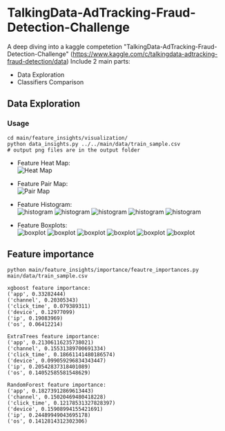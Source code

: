 # TalkingData-AdTracking-Fraud-Detection-Challenge

A deep diving into a kaggle competetion "TalkingData-AdTracking-Fraud-Detection-Challenge" (https://www.kaggle.com/c/talkingdata-adtracking-fraud-detection/data)
Include 2 main parts:
- Data Exploration
- Classifiers Comparison
## Data Exploration
### Usage
```console
cd main/feature_insights/visualization/
python data_insights.py ../../main/data/train_sample.csv 
# output png files are in the output folder
```
  - Feature Heat Map: <br/>
  ![Heat Map](https://github.com/whmou/TalkingData-AdTracking-Fraud-Detection-Challenge/blob/master/main/feature_insights/visualization/output/corr_heat_map.png)
  - Feature Pair Map: <br/>
  ![Pair Map](https://github.com/whmou/TalkingData-AdTracking-Fraud-Detection-Challenge/blob/master/main/feature_insights/visualization/output/pair_plot.png)
 - Feature Histogram: <br/>
 ![histogram](https://github.com/whmou/TalkingData-AdTracking-Fraud-Detection-Challenge/blob/master/main/feature_insights/visualization/output/ip_histgram_amount_classes.png)
![histogram](https://github.com/whmou/TalkingData-AdTracking-Fraud-Detection-Challenge/blob/master/main/feature_insights/visualization/output/app_histgram_amount_classes.png)
![histogram](https://github.com/whmou/TalkingData-AdTracking-Fraud-Detection-Challenge/blob/master/main/feature_insights/visualization/output/device_histgram_amount_classes.png)
![histogram](https://github.com/whmou/TalkingData-AdTracking-Fraud-Detection-Challenge/blob/master/main/feature_insights/visualization/output/os_histgram_amount_classes.png)
![histogram](https://github.com/whmou/TalkingData-AdTracking-Fraud-Detection-Challenge/blob/master/main/feature_insights/visualization/output/channel_histgram_amount_classes.png)

  - Feature Boxplots: <br/>
   ![boxplot](https://github.com/whmou/TalkingData-AdTracking-Fraud-Detection-Challenge/blob/master/main/feature_insights/visualization/output/app_boxplot_amount_classes.png)
![boxplot](https://github.com/whmou/TalkingData-AdTracking-Fraud-Detection-Challenge/blob/master/main/feature_insights/visualization/output/ip_boxplot_amount_classes.png)
![boxplot](https://github.com/whmou/TalkingData-AdTracking-Fraud-Detection-Challenge/blob/master/main/feature_insights/visualization/output/app_boxplot_amount_classes.png)
![boxplot](https://github.com/whmou/TalkingData-AdTracking-Fraud-Detection-Challenge/blob/master/main/feature_insights/visualization/output/device_boxplot_amount_classes.png)
![boxplot](https://github.com/whmou/TalkingData-AdTracking-Fraud-Detection-Challenge/blob/master/main/feature_insights/visualization/output/os_boxplot_amount_classes.png)
![boxplot](https://github.com/whmou/TalkingData-AdTracking-Fraud-Detection-Challenge/blob/master/main/feature_insights/visualization/output/channel_boxplot_amount_classes.png)

## Feature importance

```
python main/feature_insights/importance/feautre_importances.py main/data/train_sample.csv

xgboost feature importance:
('app', 0.33282444)
('channel', 0.20305343)
('click_time', 0.079389311)
('device', 0.12977099)
('ip', 0.19083969)
('os', 0.06412214)

ExtraTrees feature importance:
('app', 0.21306116235738021)
('channel', 0.15531389700691334)
('click_time', 0.18661141480186574)
('device', 0.099059296834343447)
('ip', 0.20542837318401089)
('os', 0.14052585581548629)

RandomForest feature importance:
('app', 0.18273912869613443)
('channel', 0.15020469480418228)
('click_time', 0.12178531327828397)
('device', 0.15908994155421691)
('ip', 0.24489949043695178)
('os', 0.1412814312302306)
```
